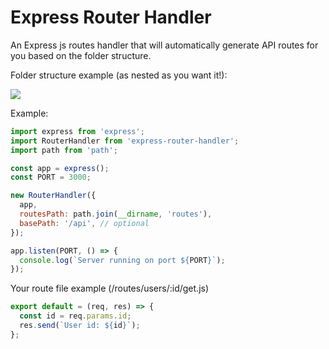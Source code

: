 # Express Router Handler

An Express js routes handler that will automatically generate API routes for you based on the folder structure.

Folder structure example (as nested as you want it!):

![](https://i.imgur.com/z98NjrW.png)

Example:

```js
import express from 'express';
import RouterHandler from 'express-router-handler';
import path from 'path';

const app = express();
const PORT = 3000;

new RouterHandler({
  app,
  routesPath: path.join(__dirname, 'routes'),
  basePath: '/api', // optional
});

app.listen(PORT, () => {
  console.log(`Server running on port ${PORT}`);
});
```

Your route file example (/routes/users/:id/get.js)

```js
export default = (req, res) => {
  const id = req.params.id;
  res.send(`User id: ${id}`);
};
```
